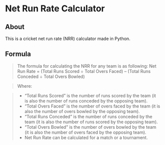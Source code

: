 # Net Run Rate Calculator

## About

This is a cricket net run rate (NRR) calculator made in Python.

## Formula

> The formula for calculating the NRR for any team is as following: 
> Net Run Rate = (Total Runs Scored ÷ Total Overs Faced) – (Total Runs Conceded ÷ Total Overs Bowled)

>Where:

>- “Total Runs Scored” is the number of runs scored by the team (it is also the number of runs conceded by the opposing team).
>- “Total Overs Faced” is the number of overs faced by the team (it is also the number of overs bowled by the opposing team).
>- “Total Runs Conceded” is the number of runs conceded by the team (it is also the number of runs scored by the opposing team).
>- “Total Overs Bowled” is the number of overs bowled by the team (it is also the number of overs faced by the opposing team).
>- Net Run Rate can be calculated for a match or a tournament.
